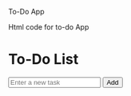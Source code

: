 To-Do App

Html code for to-do App

<!DOCTYPE html>
<html lang="en">
<head>
  <meta charset="UTF-8">
  <meta name="viewport" content="width=device-width, initial-scale=1.0">
  <title>To-Do App</title>
  <link rel="stylesheet" href="todo.css">
</head>
<body>
  <div class="todo-container">
    <h1>To-Do List</h1>
    <form id="todo-form">
      <input type="text" id="todo-input" placeholder="Enter a new task">
      <button type="submit">Add</button>
    </form>
    <ul id="todo-list"></ul>
  </div>
  <script src="todo.js"></script>
</body>
</html>